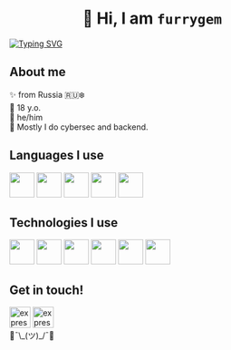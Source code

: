 # <h1 align="center"> 👋 Hi, I am `furrygem`</h1>
[![Typing SVG](http://readme-typing-svg.herokuapp.com?color=%23777777&vCenter=true&height=60&lines=Backend+development;DevOps+engineering;Cybersecurity;Networking)](https://git.io/typing-svg)
## About me

✨ from Russia 🇷🇺❄️\
🎉 18 y.o.\
💙 he/him\
💭 Mostly I do cybersec and backend.
## Languages I use
<p align="left"> 
  <a target="_blank" href="https://python.org/" target="_blank"><img src="https://img.icons8.com/color/96/000000/python--v1.png" width="44" height="44"></a>
  <a target="_blank" href="https://go.dev/" target="_blank"><img src="https://img.icons8.com/color/96/000000/golang.png" width="44" height="44"></a>
  <a target="_blank" href="http://open-std.org/JTC1/SC22/WG14/" target="_blank"><img src="https://img.icons8.com/color/452/c-programming.png" width="44" height="44"></a>
  <a target="_blank" href="https://javascript.com/" target="_blank"><img src="https://img.icons8.com/color/96/000000/javascript--v1.png" width="44" height="44"></a>
  <a target="_blank" href="https://nodejs.org/" target="_blank"><img src="https://img.icons8.com/color/96/000000/nodejs.png" width="44" height="44"></a>
</p>

## Technologies I use
<p align="left"> 
  <a target="_blank" href="https://nginx.com/"><img src="https://img.icons8.com/color/96/000000/nginx.png" width="44" height="44"\></a>
  <a target="_blank" href="https://docker.com/"><img src="https://img.icons8.com/color/96/000000/docker.png" width="44" height="44"\></a>
  <a target="_blank" href="https://linux.org/"><img src="https://img.icons8.com/color/96/000000/linux--v1.png" width="44" height="44"\></a>
  <a target="_blank" href="https://postgresql.org/"><img src="https://img.icons8.com/color/96/000000/postgreesql.png" width="44" height="44"\></a>
  <a target="_blank" href="https://mongodb.com/"><img src="https://img.icons8.com/color/96/000000/mongodb.png" width="44" height="44"\></a>
  <a target="_blank" href="https://kubernetes.io/"><img src="https://img.icons8.com/color/96/000000/kubernetes.png" width="44" height="44"/></a>
</p>

## Get in touch!
<div align="left">
  <a href="https://www.twitter.com/i_furrygem/" target="_blank"> <img src="https://img.icons8.com/color/96/000000/twitter--v1.png" alt="express" width="37" height="37"/></a>
  <a href="https://www.reddit.com/u/i_furrygem/" target="_blank"><img src="https://img.icons8.com/color/96/000000/reddit.png" alt="express" width="37" height="37"/></a>
</div>
🦊¯\_(ツ)_/¯🦊
